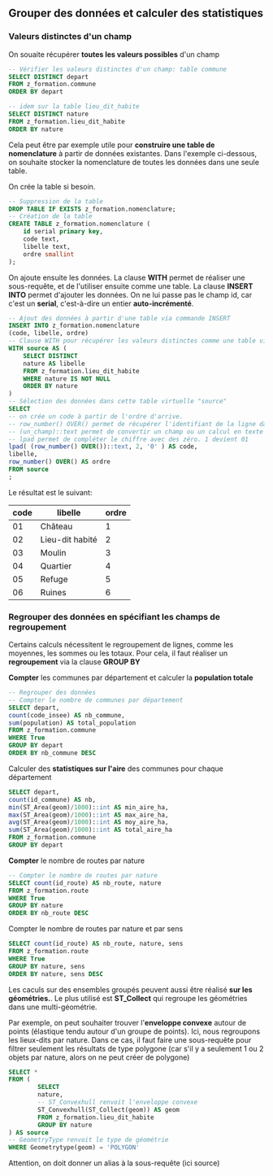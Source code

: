 ## Grouper des données et calculer des statistiques

### Valeurs distinctes d'un champ

On souaite récupérer **toutes les valeurs possibles** d'un champ

```sql
-- Vérifier les valeurs distinctes d'un champ: table commune
SELECT DISTINCT depart
FROM z_formation.commune
ORDER BY depart

-- idem sur la table lieu_dit_habite
SELECT DISTINCT nature
FROM z_formation.lieu_dit_habite
ORDER BY nature
```

Cela peut être par exemple utile pour **construire une table de nomenclature** à partir de données existantes. Dans l'exemple ci-dessous, on souhaite stocker la nomenclature de toutes les données dans une seule table.

On crée la table si besoin.

```sql
-- Suppression de la table
DROP TABLE IF EXISTS z_formation.nomenclature;
-- Création de la table
CREATE TABLE z_formation.nomenclature (
    id serial primary key,
    code text,
    libelle text,
    ordre smallint
);

```

On ajoute ensuite les données. La clause **WITH** permet de réaliser une sous-requête, et de l'utiliser ensuite comme une table. La clause **INSERT INTO** permet d'ajouter les données. On ne lui passe pas le champ id, car c'est un **serial**, c'est-à-dire un entier **auto-incrémenté**.

```sql
-- Ajout des données à partir d'une table via commande INSERT
INSERT INTO z_formation.nomenclature
(code, libelle, ordre)
-- Clause WITH pour récupérer les valeurs distinctes comme une table virtuelle
WITH source AS (
    SELECT DISTINCT
    nature AS libelle
    FROM z_formation.lieu_dit_habite
    WHERE nature IS NOT NULL
    ORDER BY nature
)
-- Sélection des données dans cette table virtuelle "source"
SELECT
-- on crée un code à partir de l'ordre d'arrive.
-- row_number() OVER() permet de récupérer l'identifiant de la ligne dans l'ordre d'arrivée
-- (un_champ)::text permet de convertir un champ ou un calcul en texte
-- lpad permet de compléter le chiffre avec des zéro. 1 devient 01
lpad( (row_number() OVER())::text, 2, '0' ) AS code,
libelle,
row_number() OVER() AS ordre
FROM source
;
```

Le résultat est le suivant:

| code | libelle         | ordre |
|------|-----------------|-------|
| 01   | Château         | 1     |
| 02   | Lieu-dit habité | 2     |
| 03   | Moulin          | 3     |
| 04   | Quartier        | 4     |
| 05   | Refuge          | 5     |
| 06   | Ruines          | 6     |


### Regrouper des données en spécifiant les champs de regroupement

Certains calculs nécessitent le regroupement de lignes, comme les moyennes, les sommes ou les totaux. Pour cela, il faut réaliser un **regroupement** via la clause **GROUP BY**

**Compter** les communes par département et calculer la **population totale**

```sql
-- Regrouper des données
-- Compter le nombre de communes par département
SELECT depart,
count(code_insee) AS nb_commune,
sum(population) AS total_population
FROM z_formation.commune
WHERE True
GROUP BY depart
ORDER BY nb_commune DESC
```

Calculer des **statistiques sur l'aire** des communes pour chaque département


```sql
SELECT depart,
count(id_commune) AS nb,
min(ST_Area(geom)/1000)::int AS min_aire_ha,
max(ST_Area(geom)/1000)::int AS max_aire_ha,
avg(ST_Area(geom)/1000)::int AS moy_aire_ha,
sum(ST_Area(geom)/1000)::int AS total_aire_ha
FROM z_formation.commune
GROUP BY depart
```

**Compter** le nombre de routes par nature

```sql
-- Compter le nombre de routes par nature
SELECT count(id_route) AS nb_route, nature
FROM z_formation.route
WHERE True
GROUP BY nature
ORDER BY nb_route DESC
```

Compter le nombre de routes par nature et par sens

```sql
SELECT count(id_route) AS nb_route, nature, sens
FROM z_formation.route
WHERE True
GROUP BY nature, sens
ORDER BY nature, sens DESC
```

Les caculs sur des ensembles groupés peuvent aussi être réalisé **sur les géométries.**. Le plus utilisé est **ST_Collect** qui regroupe les géométries dans une multi-géométrie.

Par exemple, on peut souhaiter trouver l'**enveloppe convexe** autour de points (élastique tendu autour d'un groupe de points). Ici, nous regroupons les lieux-dits par nature. Dans ce cas, il faut faire une sous-requête pour filtrer seulement les résultats de type polygone (car s'il y a seulement 1 ou 2 objets par nature, alors on ne peut créer de polygone)


```sql
SELECT *
FROM (
        SELECT
        nature,
        -- ST_Convexhull renvoit l'enveloppe convexe
        ST_Convexhull(ST_Collect(geom)) AS geom
        FROM z_formation.lieu_dit_habite
        GROUP BY nature
) AS source
-- GeometryType renvoit le type de géométrie
WHERE Geometrytype(geom) = 'POLYGON'
```

Attention, on doit donner un alias à la sous-requête (ici source)


